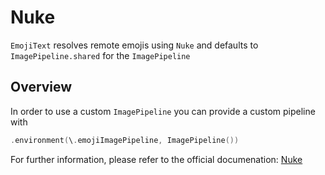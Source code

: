 # Nuke

``EmojiText`` resolves remote emojis using `Nuke` and defaults to `ImagePipeline.shared` for the `ImagePipeline`

## Overview

In order to use a custom `ImagePipeline` you can provide a custom pipeline with

```swift
.environment(\.emojiImagePipeline, ImagePipeline())
```

For further information, please refer to the official documenation: [Nuke](https://kean-docs.github.io/nuke/documentation/nuke/getting-started/)
